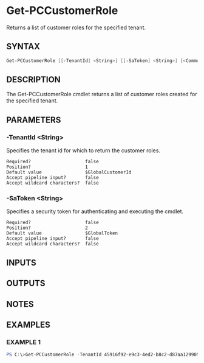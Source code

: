 # Get-PCCustomerRole

Returns a list of customer roles for the specified tenant.

## SYNTAX

```powershell
Get-PCCustomerRole [[-TenantId] <String>] [[-SaToken] <String>] [<CommonParameters>]
```

## DESCRIPTION

The Get-PCCustomerRole cmdlet returns a list of customer roles created for the specified tenant.

## PARAMETERS

### -TenantId &lt;String&gt;

Specifies the tenant id for which to return the customer roles.

```
Required?                    false
Position?                    1
Default value                $GlobalCustomerId
Accept pipeline input?       false
Accept wildcard characters?  false
```

### -SaToken &lt;String&gt;

Specifies a security token for authenticating and executing the cmdlet.

```
Required?                    false
Position?                    2
Default value                $GlobalToken
Accept pipeline input?       false
Accept wildcard characters?  false
```

## INPUTS

## OUTPUTS

## NOTES

## EXAMPLES

### EXAMPLE 1

```powershell
PS C:\>Get-PCCustomerRole -TenantId 45916f92-e9c3-4ed2-b8c2-d87aa129905f
```
